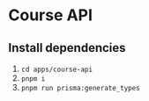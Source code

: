 # Course API

## Install dependencies

1. `cd apps/course-api `
2. `pnpm i`
3. `pnpm run prisma:generate_types`
